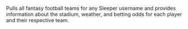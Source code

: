 Pulls all fantasy football teams for any Sleeper username and provides information about the stadium, weather, and betting odds for each player and their respective team.

